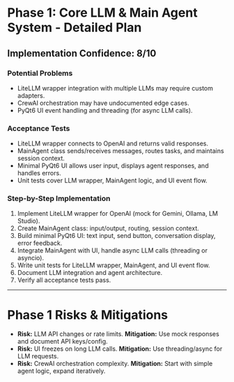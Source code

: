 # Phase 1: Core LLM & Main Agent System - Detailed Plan

## Implementation Confidence: 8/10

### Potential Problems
- LiteLLM wrapper integration with multiple LLMs may require custom adapters.
- CrewAI orchestration may have undocumented edge cases.
- PyQt6 UI event handling and threading (for async LLM calls).

### Acceptance Tests
- LiteLLM wrapper connects to OpenAI and returns valid responses.
- MainAgent class sends/receives messages, routes tasks, and maintains session context.
- Minimal PyQt6 UI allows user input, displays agent responses, and handles errors.
- Unit tests cover LLM wrapper, MainAgent logic, and UI event flow.

### Step-by-Step Implementation
1. Implement LiteLLM wrapper for OpenAI (mock for Gemini, Ollama, LM Studio).
2. Create MainAgent class: input/output, routing, session context.
3. Build minimal PyQt6 UI: text input, send button, conversation display, error feedback.
4. Integrate MainAgent with UI, handle async LLM calls (threading or asyncio).
5. Write unit tests for LiteLLM wrapper, MainAgent, and UI event flow.
6. Document LLM integration and agent architecture.
7. Verify all acceptance tests pass.

---

# Phase 1 Risks & Mitigations
- **Risk:** LLM API changes or rate limits. **Mitigation:** Use mock responses and document API keys/config.
- **Risk:** UI freezes on long LLM calls. **Mitigation:** Use threading/async for LLM requests.
- **Risk:** CrewAI orchestration complexity. **Mitigation:** Start with simple agent logic, expand iteratively.
